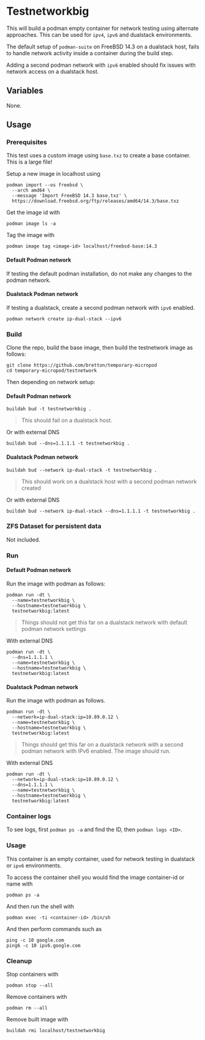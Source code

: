 # Testnetworkbig

This will build a podman empty container for network testing using alternate approaches. This can be used for `ipv4`, `ipv6` and dualstack environments.

The default setup of `podman-suite` on FreeBSD 14.3 on a dualstack host, fails to handle network activity inside a container during the build step.

Adding a second podman network with `ipv6` enabled should fix issues with network access on a dualstack host.

## Variables

None.

## Usage

### Prerequisites

This test uses a custom image using `base.txz` to create a base container. This is a large file!

Setup a new image in localhost using

```
podman import --os freebsd \
  --arch amd64 \
  --message 'Import FreeBSD 14.3 base.txz' \
  https://download.freebsd.org/ftp/releases/amd64/14.3/base.txz
```

Get the image id with
```
podman image ls -a
```

Tag the image with
```
podman image tag <image-id> localhost/freebsd-base:14.3
```


#### Default Podman network

If testing the default podman installation, do not make any changes to the podman network.

#### Dualstack Podman network

If testing a dualstack, create a second podman network with `ipv6` enabled.

```
podman network create ip-dual-stack --ipv6
```

### Build

Clone the repo, build the base image, then build the testnetwork image as follows:

```
git clone https://github.com/bretton/temporary-micropod
cd temporary-micropod/testnetwork
```

Then depending on network setup:

#### Default Podman network

```
buildah bud -t testnetworkbig .
```

> This should fail on a dualstack host.

Or with external DNS

```
buildah bud --dns=1.1.1.1 -t testnetworkbig .
```

#### Dualstack Podman network

```
buildah bud --network ip-dual-stack -t testnetworkbig .
```

> This should work on a dualstack host with a second podman network created

Or with external DNS

```
buildah bud --network ip-dual-stack --dns=1.1.1.1 -t testnetworkbig .
```

### ZFS Dataset for persistent data

Not included.

### Run

#### Default Podman network

Run the image with podman as follows:

```
podman run -dt \
  --name=testnetworkbig \
  --hostname=testnetworkbig \
  testnetworkbig:latest
```

> Things should not get this far on a dualstack network with default podman network settings

With external DNS

```
podman run -dt \
  --dns=1.1.1.1 \
  --name=testnetworkbig \
  --hostname=testnetworkbig \
  testnetworkbig:latest
```


#### Dualstack Podman network

Run the image with podman as follows.

```
podman run -dt \
  --network=ip-dual-stack:ip=10.89.0.12 \
  --name=testnetworkbig \
  --hostname=testnetworkbig \
  testnetworkbig:latest
```

> Things should get this far on a dualstack network with a second podman network with IPv6 enabled. The image should run.

With external DNS

```
podman run -dt \
  --network=ip-dual-stack:ip=10.89.0.12 \
  --dns=1.1.1.1 \
  --name=testnetworkbig \
  --hostname=testnetworkbig \
  testnetworkbig:latest
```

### Container logs

To see logs, first `podman ps -a` and find the ID, then `podman logs <ID>`.

### Usage

This container is an empty container, used for network testing in dualstack or `ipv6` environments.

To access the container shell you would find the image container-id or name with
```
podman ps -a
```

And then run the shell with
```
podman exec -ti <container-id> /bin/sh
```

And then perform commands such as
```
ping -c 10 google.com
ping6 -c 10 ipv6.google.com
```

### Cleanup

Stop containers with

```
podman stop --all
```

Remove containers with

```
podman rm --all
```

Remove built image with

```
buildah rmi localhost/testnetworkbig
```

